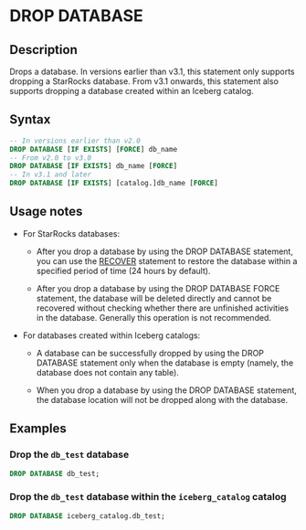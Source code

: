 # DROP DATABASE

## Description

Drops a database. In versions earlier than v3.1, this statement only supports dropping a StarRocks database. From v3.1 onwards, this statement also supports dropping a database created within an Iceberg catalog.

## Syntax

```SQL
-- In versions earlier than v2.0
DROP DATABASE [IF EXISTS] [FORCE] db_name
-- From v2.0 to v3.0
DROP DATABASE [IF EXISTS] db_name [FORCE]
-- In v3.1 and later
DROP DATABASE [IF EXISTS] [catalog.]db_name [FORCE]
```

## Usage notes

- For StarRocks databases:

  - After you drop a database by using the DROP DATABASE statement, you can use the [RECOVER](../data-definition/RECOVER.md) statement to restore the database within a specified period of time (24 hours by default).

  - After you drop a database by using the DROP DATABASE FORCE statement, the database will be deleted directly and cannot be recovered without checking whether there are unfinished activities in the database. Generally this operation is not recommended.

- For databases created within Iceberg catalogs:

  - A database can be successfully dropped by using the DROP DATABASE statement only when the database is empty (namely, the database does not contain any table).

  - When you drop a database by using the DROP DATABASE statement, the database location will not be dropped along with the database.

## Examples

### Drop the `db_test` database

```SQL
DROP DATABASE db_test;
```

### Drop the `db_test` database within the `iceberg_catalog` catalog

```SQL
DROP DATABASE iceberg_catalog.db_test;
```
